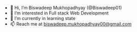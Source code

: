 - 👋 Hi, I’m Biswadeep Mukhopadhyay (@Biswadeep01)
- 👀 I’m interested in Full stack Web Development
- 🌱 I’m currently in learning state
- 📫 Reach me at biswadeep.mukhopadhyay00@gmail.com 
